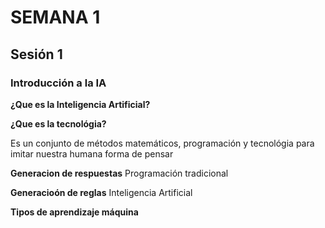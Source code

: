# SEMANA 1 
## Sesión 1
### Introducción a la IA

**¿Que es la Inteligencia Artificial?**

**¿Que es la tecnológia?**

Es un conjunto de métodos matemáticos, programación y tecnológia para imitar nuestra humana forma de pensar

**Generacion de respuestas**
Programación tradicional

**Generacioón de reglas**
Inteligencia Artificial

**Tipos de aprendizaje máquina**
    
